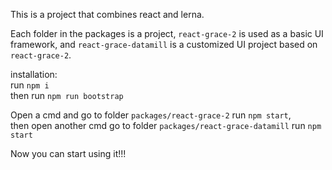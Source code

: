 This is a project that combines react and lerna.

Each folder in the packages is a project, `react-grace-2` is used as a basic UI framework, and `react-grace-datamill` is a customized UI project based on `react-grace-2`.

installation:  
run `npm i`  
then run `npm run bootstrap`

Open a cmd and go to folder `packages/react-grace-2` run `npm start`,  
then open another cmd go to folder `packages/react-grace-datamill` run `npm start`  

Now you can start using it!!!
